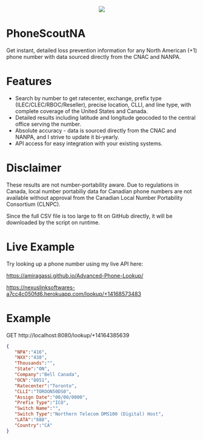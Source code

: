 <p align="center">
  <img src="https://i.imgur.com/ga5uWf2.png">
</p>

# PhoneScoutNA
Get instant, detailed loss prevention information for any North American (+1) phone number with data sourced directly from the CNAC and NANPA.

# Features
- Search by number to get ratecenter, exchange, prefix type (ILEC/CLEC/RBOC/Reseller), precise location, CLLI, and line type, with complete coverage of the United States and Canada.
- Detailed results including latitude and longitude geocoded to the central office serving the number.
- Absolute accuracy - data is sourced directly from the CNAC and NANPA, and I strive to update it bi-yearly.
- API access for easy integration with your existing systems.

# Disclaimer

These results are not number-portability aware. Due to regulations in Canada, local number portabiliy data for Canadian phone numbers are not available without approval from the Canadian Local Number Portability Consortium (CLNPC).

Since the full CSV file is too large to fit on GitHub directly, it will be downloaded by the script on runtime.

# Live Example

Try looking up a phone number using my live API here:

https://amiragassi.github.io/Advanced-Phone-Lookup/

https://nexuslinksoftwares-a7cc4c050fd6.herokuapp.com/lookup/+14168573483

# Example

GET http://localhost:8080/lookup/+14164385639

```json
{
   "NPA":"416",
   "NXX":"438",
   "Thousands":"",
   "State":"ON",
   "Company":"Bell Canada",
   "OCN":"8051",
   "Ratecenter":"Toronto",
   "CLLI":"TOROON50DS0",
   "Assign Date":"00/00/0000",
   "Prefix Type":"ICO",
   "Switch Name":"",
   "Switch Type":"Northern Telecom DMS100 (Digital) Host",
   "LATA":"888",
   "Country":"CA"
}
```
